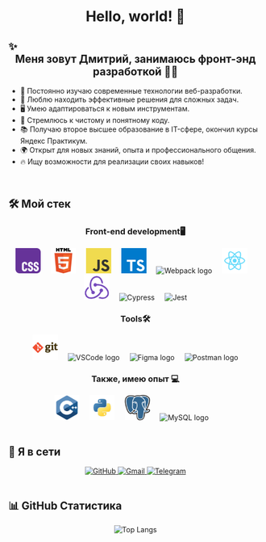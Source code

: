 <div align="center">
  <h1>Hello, world! 👋</h1>
</div>  

## ✨ <div align="center">Меня зовут Дмитрий, занимаюсь фронт-энд разработкой 👨‍💻</div>  

- 🌟 Постоянно изучаю современные технологии веб-разработки.  
- 🔧 Люблю находить эффективные решения для сложных задач.  
- 🖥 Умею адаптироваться к новым инструментам.  
- 📝 Стремлюсь к чистому и понятному коду.  
- 📚 Получаю второе высшее образование в IT-сфере, окончил курсы Яндекс Практикум. 
- 🌍 Открыт для новых знаний, опыта и профессионального общения.
- 🔥 Ищу возможности для реализации своих навыков!

<br/>  

## 🛠 Мой стек  

###  <div align="center">Front-end development🖥</div>  
<div align="center"> 
   <img src="https://raw.githubusercontent.com/github/explore/80688e429a7d4ef2fca1e82350fe8e3517d3494d/topics/css/css.png" alt="CSS logo" title="CSS" height="50" />
   <img width="12" />
   <img src="https://raw.githubusercontent.com/github/explore/80688e429a7d4ef2fca1e82350fe8e3517d3494d/topics/html/html.png" alt="HTML logo" title="HTML" height="50" />
   <img width="12" />
   <img src="https://raw.githubusercontent.com/github/explore/80688e429a7d4ef2fca1e82350fe8e3517d3494d/topics/javascript/javascript.png" alt="JavaScript logo" title="JavaScript" height="50" />
   <img width="12" />
   <img src="https://raw.githubusercontent.com/github/explore/80688e429a7d4ef2fca1e82350fe8e3517d3494d/topics/typescript/typescript.png" alt="TypeScript logo" title="TypeScript" height="50" />
   <img width="12" />
   <img src="https://raw.githubusercontent.com/webpack/media/master/logo/icon-square-big.png" alt="Webpack logo" title="Webpack" height="50" />
   <img width="12" />
   <img src="https://raw.githubusercontent.com/github/explore/80688e429a7d4ef2fca1e82350fe8e3517d3494d/topics/react/react.png" alt="React" title="React" height="50" />
   <img width="12" />
   <img src="https://raw.githubusercontent.com/github/explore/80688e429a7d4ef2fca1e82350fe8e3517d3494d/topics/redux/redux.png" alt="Redux" title="Redux" height="50" />
   <img width="12" />
   <img src="https://avatars.githubusercontent.com/u/8908513?s=200&v=4" alt="Cypress" title="E2E testing Cypress" height="50" />
   <img width="12" />
   <img src="https://ih1.redbubble.net/image.404023256.1965/st,small,507x507-pad,600x600,f8f8f8.u2.jpg" alt="Jest" title="E2E testing Jest" height="50" />
</div>

###  <div align="center">Tools🛠</div>  
<div align="center">  
   <img src="https://raw.githubusercontent.com/github/explore/9d47da057258d668c7dba9e9bb9cfcd45e2226e9/topics/git/git.png" alt="Git logo" title="Git" height="50" />
  <img width="12" />
   <img src="https://repository-images.githubusercontent.com/625335362/ac3e2ab3-efe4-4482-b19d-26d1700e3262" alt="VSCode logo" title="VSCode" height="50" />
   <img width="12" />
   <img src="https://www.pixartprinting.it/blog/wp-content/uploads/2022/12/figma_logo.png" alt="Figma logo" title="Figma" height="50" />
   <img width="12" />
   <img src="https://ucarecdn.com/a1fe06da-7fe5-4e40-9726-267b4e91934c/" alt="Postman logo" title="Postman" height="50" />
</div>

###  <div align="center">Также, имею опыт 💻</div>  
<div align="center">  
  <img src="https://raw.githubusercontent.com/github/explore/180320cffc25f4ed1bbdfd33d4db3a66eeeeb358/topics/cpp/cpp.png" alt="C++ logo" title="C++" height="50" />
  <img width="12" />
  <img src="https://raw.githubusercontent.com/github/explore/80688e429a7d4ef2fca1e82350fe8e3517d3494d/topics/python/python.png" alt="Python logo" title="Python" height="50" />
  <img width="12" />
  <img src="https://raw.githubusercontent.com/github/explore/80688e429a7d4ef2fca1e82350fe8e3517d3494d/topics/postgresql/postgresql.png" alt="PgSQL logo" title="PgSQL" height="50" />
  <img width="12" />
  <img src="https://www.mysql.com/common/logos/logo-mysql-170x115.png" alt="MySQL logo" title="MySQL" height="50" />
  <img width="12" />
</div>

<br/>  

## 🔗 Я в сети   
<div align="center">
  <a href="https://github.com/DmitriyKyznetsov" target="_blank">
    <img src="https://img.shields.io/badge/github-%2324292e.svg?&style=for-the-badge&logo=github&logoColor=white" alt="GitHub" />
  </a>
  <a href="mailto:dmitriy.kuznetsov.2022@gmail.com" target="_blank">
    <img src="https://img.shields.io/badge/gmail-%2324292e.svg?&style=for-the-badge&logo=gmail&logoColor=white" alt="Gmail" />
  </a>
  <a href="http://t.me/KyznetsovDmitriy" target="_blank">
    <img src="https://img.shields.io/badge/telegram-%2324292e.svg?&style=for-the-badge&logo=telegram&logoColor=white" alt="Telegram" />
  </a>  
</div>  
  
<br/>

## 📊 GitHub Статистика  
<div align="center">
  <img src="https://github-readme-stats.vercel.app/api/top-langs/?username=DmitriyKyznetsov&hide_border=true&layout=compact" alt="Top Langs" />
</div>  

<br/>
